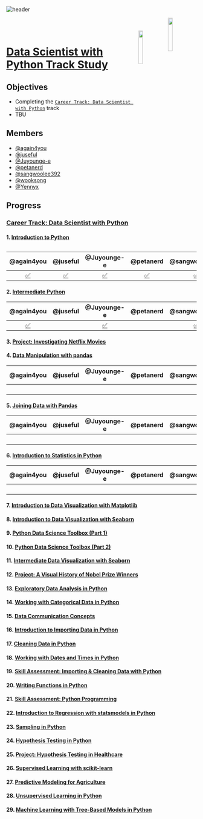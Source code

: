 ![header](https://capsule-render.vercel.app/api?type=waving&color=65FF8F&height=300&section=header&text=We%20are%20studying%20on%20datacamp&fontSize=50&fontColor=222&desc=Powered%20by%20Pseudo%20Lab&descAlignY=35&descAlign=78)

<a href="https://www.datacamp.com/"><img align="right" src="images/datacamp-svg-logo.svg" width=15%/></a>
<br>
<br>
<a href="https://pseudo-lab.com/Pseudo-Lab-c42db6652c1b45c3ba4bfe157c70cf09"><img align=right src = "https://pseudo-lab.com/image/https%3A%2F%2Fs3-us-west-2.amazonaws.com%2Fsecure.notion-static.com%2F6a262cae-5831-4cb2-8534-4b50fddc91e1%2F____(1).png?table=block&id=c42db665-2c1b-45c3-ba4b-fe157c70cf09&spaceId=333f96cf-396d-45ff-8331-232d41bd4d55&width=250&userId=&cache=v2" width=15%></a>

# [Data Scientist with Python Track Study](https://pseudo-lab.com/Data-Scientist-with-Python-Track-Study-18a8d227e5f1441fa981205aa3204089?pvs=25)

## Objectives

- Completing the [```Career Track: Data Scientist with Python```](https://app.datacamp.com/learn/career-tracks/data-scientist-with-python?version=8) track
- TBU

## Members

- [@again4you](https://github.com/again4you)
- [@juseful](https://github.com/juseful)
- [@Juyounge-e](https://github.com/Juyounge-e)
- [@petanerd](https://github.com/petanerd)
- [@sangwoolee392](https://github.com/sangwoolee392)
- [@wooksong](https://github.com/wooksong)
- [@Yennyx](https://github.com/Yennyx)

## Progress

### [Career Track: Data Scientist with Python](https://app.datacamp.com/learn/career-tracks/data-scientist-with-python?version=8)

#### 1. [Introduction to Python](https://www.datacamp.com/courses/intro-to-python-for-data-science)

|  @again4you | @juseful | @Juyounge-e | @petanerd| @sangwoolee392 | @wooksong | @Yennyx |
| :--: | :--: | :--: | :--: | :--: | :--: | :--: |
| [✅](https://www.datacamp.com/completed/statement-of-accomplishment/course/73723c6abbe22d0b28800c0f8b897af01f2ba411) | [✅](https://www.datacamp.com/completed/statement-of-accomplishment/course/fb0d0ce55c4d6a52d0c920337d1c99e4ea26eeea) |[✅](https://www.datacamp.com/completed/statement-of-accomplishment/course/ec5bc0eb42d81d519380ae06488065fa5bc5b430) | [✅](https://www.datacamp.com/completed/statement-of-accomplishment/course/4ee1a0489e88f9280616cf250f6fdf371d4bead8) | [✅](https://www.datacamp.com/completed/statement-of-accomplishment/course/e55b8efa0fb35faa3095c74b0481be715598b443) | [✅](https://www.datacamp.com/completed/statement-of-accomplishment/course/afd38d0fa35d53bba4f7eb1335e8216f15fbe813) | [✅](https://www.datacamp.com/statement-of-accomplishment/course/d79951b2ed33de4c0a7d2cc8100737b06488aa33) |


#### 2. [Intermediate Python](https://www.datacamp.com/courses/intermediate-python)

|  @again4you | @juseful | @Juyounge-e | @petanerd| @sangwoolee392 | @wooksong | @Yennyx |
| :--: | :--: | :--: | :--: | :--: | :--: | :--: |
| [✅](https://www.datacamp.com/completed/statement-of-accomplishment/course/73723c6abbe22d0b28800c0f8b897af01f2ba411) |  | [✅](https://www.datacamp.com/completed/statement-of-accomplishment/course/f10e763b59d925760f5355095bdbb15459e699b1) |  | [✅](https://app.datacamp.com/learn/courses/intermediate-python) | [✅](https://www.datacamp.com/completed/statement-of-accomplishment/course/0e33dd4eba55a8b04c604c507bd4b186202ca24b) |  |

#### 3. [Project: Investigating Netflix Movies](https://www.datacamp.com/projects/1674)

#### 4. [Data Manipulation with pandas](https://www.datacamp.com/courses/data-manipulation-with-pandas)

|  @again4you | @juseful | @Juyounge-e | @petanerd| @sangwoolee392 | @wooksong | @Yennyx |
| :--: | :--: | :--: | :--: | :--: | :--: | :--: |
|  |  |  |  |  | [✅](https://www.datacamp.com/completed/statement-of-accomplishment/course/57b17ebd981f89cf38aa6b5d23c533c437ca8771) |  |

#### 5. [Joining Data with Pandas](https://www.datacamp.com/courses/joining-data-with-pandas)

|  @again4you | @juseful | @Juyounge-e | @petanerd| @sangwoolee392 | @wooksong | @Yennyx |
| :--: | :--: | :--: | :--: | :--: | :--: | :--: |
|  |  |  |  |  | [✅](https://www.datacamp.com/completed/statement-of-accomplishment/course/3c35dfdb1c69c43f5c4c518a1a9a2214875ae8c0) |  |

#### 6. [Introduction to Statistics in Python](https://www.datacamp.com/courses/introduction-to-statistics-in-python)

|  @again4you | @juseful | @Juyounge-e | @petanerd| @sangwoolee392 | @wooksong | @Yennyx |
| :--: | :--: | :--: | :--: | :--: | :--: | :--: |
|  |  |  |  |  | [✅](https://www.datacamp.com/completed/statement-of-accomplishment/course/b95ffdeb3c7d0e54f27c79e112b533376340def0) |  |

#### 7. [Introduction to Data Visualization with Matplotlib](https://www.datacamp.com/courses/introduction-to-data-visualization-with-matplotlib)

#### 8. [Introduction to Data Visualization with Seaborn](https://app.datacamp.com/learn/courses/introduction-to-data-visualization-with-seaborn)

#### 9. [Python Data Science Toolbox (Part 1)](https://www.datacamp.com/courses/python-data-science-toolbox-part-1)

#### 10. [Python Data Science Toolbox (Part 2)](https://www.datacamp.com/courses/python-data-science-toolbox-part-2)

#### 11. [Intermediate Data Visualization with Seaborn](https://www.datacamp.com/courses/intermediate-data-visualization-with-seaborn)

#### 12. [Project: A Visual History of Nobel Prize Winners](https://app.datacamp.com/learn/projects/441)

#### 13. [Exploratory Data Analysis in Python](https://app.datacamp.com/learn/courses/exploratory-data-analysis-in-python)

#### 14. [Working with Categorical Data in Python](https://app.datacamp.com/learn/courses/working-with-categorical-data-in-python)

#### 15. [Data Communication Concepts](https://app.datacamp.com/learn/courses/data-communication-concepts)

#### 16. [Introduction to Importing Data in Python](https://www.datacamp.com/courses/introduction-to-importing-data-in-python/continue)

#### 17. [Cleaning Data in Python](https://app.datacamp.com/learn/courses/cleaning-data-in-python)

#### 18. [Working with Dates and Times in Python](https://www.datacamp.com/courses/working-with-dates-and-times-in-python/continue)

#### 19. [Skill Assessment: Importing & Cleaning Data with Python](https://assessment-v2.datacamp.com/data-management-python?track_title=Data%20Scientist%20%20with%20Python&track_url=https://www.datacamp.com/tracks/data-scientist-with-python/continue&next_content_type=course&next_content_title=Writing%20Functions%20in%20Python&next_content_technology=python)

#### 20. [Writing Functions in Python](https://app.datacamp.com/learn/courses/writing-functions-in-python)

#### 21. [Skill Assessment: Python Programming](https://assessment-v2.datacamp.com/coding-for-production-python?track_title=Data%20Scientist%20%20with%20Python&track_url=https://www.datacamp.com/tracks/data-scientist-with-python/continue&next_content_type=course&next_content_title=Introduction%20to%20Regression%20with%20statsmodels%20in%20Python&next_content_technology=python)

#### 22. [Introduction to Regression with statsmodels in Python](https://www.datacamp.com/courses/introduction-to-regression-with-statsmodels-in-python)

#### 23. [Sampling in Python](https://www.datacamp.com/courses/sampling-in-python)

#### 24. [Hypothesis Testing in Python](https://app.datacamp.com/learn/courses/hypothesis-testing-in-python)

#### 25. [Project: Hypothesis Testing in Healthcare](https://app.datacamp.com/learn/projects/1792)

#### 26. [Supervised Learning with scikit-learn](https://app.datacamp.com/learn/courses/supervised-learning-with-scikit-learn)

#### 27. [Predictive Modeling for Agriculture](https://app.datacamp.com/learn/projects/1772)

#### 28. [Unsupervised Learning in Python](https://app.datacamp.com/learn/courses/unsupervised-learning-in-python)

#### 29. [Machine Learning with Tree-Based Models in Python](https://app.datacamp.com/learn/courses/machine-learning-with-tree-based-models-in-python)
